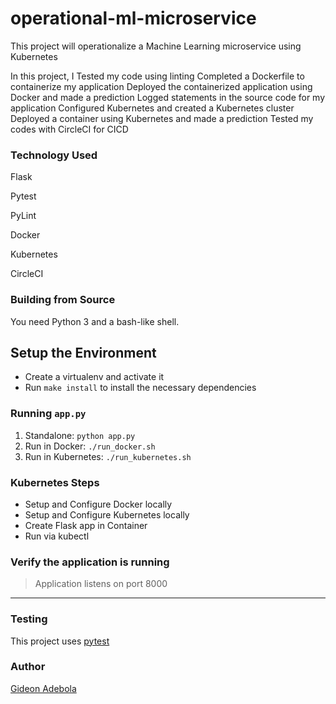 # operational-ml-microservice
This project will operationalize a Machine Learning microservice using Kubernetes

In this project, I
    Tested my code using linting
    Completed a Dockerfile to containerize my application
    Deployed the containerized application using Docker and made a prediction
    Logged statements in the source code for my application
    Configured Kubernetes and created a Kubernetes cluster
    Deployed a container using Kubernetes and made a prediction
    Tested my codes with CircleCI for CICD

### Technology Used

Flask

Pytest

PyLint

Docker

Kubernetes

CircleCI

### Building from Source

You need Python 3 and a bash-like shell.

## Setup the Environment

- Create a virtualenv and activate it
- Run `make install` to install the necessary dependencies

### Running `app.py`

1. Standalone: `python app.py`
2. Run in Docker: `./run_docker.sh`
3. Run in Kubernetes: `./run_kubernetes.sh`

### Kubernetes Steps

- Setup and Configure Docker locally
- Setup and Configure Kubernetes locally
- Create Flask app in Container
- Run via kubectl

### Verify the application is running

> Application listens on port 8000

---

### Testing

This project uses [pytest](https://docs.pytest.org/en/latest/)

### Author

[Gideon Adebola](https://github.com/gapspade/)